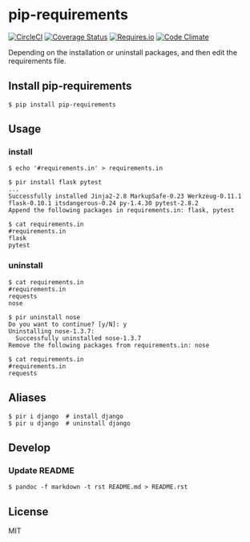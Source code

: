 # pip-requirements
[![CircleCI](https://img.shields.io/circleci/project/kk6/pip-requirements.svg?style=flat-square)](https://circleci.com/gh/kk6/pip-requirements)
[![Coverage Status](https://img.shields.io/coveralls/kk6/pip-requirements.svg?style=flat-square)](https://coveralls.io/github/kk6/pip-requirements?branch=master)
[![Requires.io](https://img.shields.io/requires/github/kk6/pip-requirements.svg?style=flat-square)](https://requires.io/github/kk6/pip-requirements/requirements/)
[![Code Climate](https://img.shields.io/codeclimate/github/kk6/pip-requirements/badges/gpa.svg?style=flat-square)](https://codeclimate.com/github/kk6/pip-requirements)

Depending on the installation or uninstall packages, and then edit the requirements file.

## Install pip-requirements

```
$ pip install pip-requirements
```

## Usage

### install

```
$ echo '#requirements.in' > requirements.in

$ pir install flask pytest
...
Successfully installed Jinja2-2.8 MarkupSafe-0.23 Werkzeug-0.11.1 flask-0.10.1 itsdangerous-0.24 py-1.4.30 pytest-2.8.2
Append the following packages in requirements.in: flask, pytest

$ cat requirements.in
#requirements.in
flask
pytest
```

### uninstall

```
$ cat requirements.in
#requirements.in
requests
nose

$ pir uninstall nose
Do you want to continue? [y/N]: y
Uninstalling nose-1.3.7:
  Successfully uninstalled nose-1.3.7
Remove the following packages from requirements.in: nose

$ cat requirements.in
#requirements.in
requests
```

## Aliases

```
$ pir i django  # install django
$ pir u django  # uninstall django
```

## Develop

### Update README

```
$ pandoc -f markdown -t rst README.md > README.rst
```

## License
MIT
